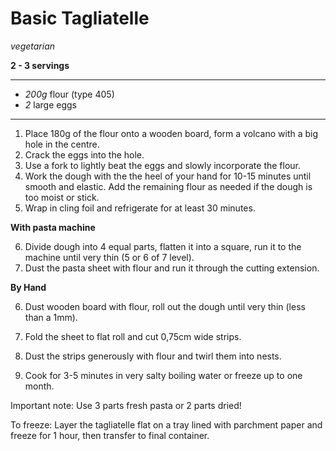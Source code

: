 # Basic Tagliatelle

*vegetarian*

**2 - 3 servings**

---

- *200g* flour (type 405)
- *2* large eggs

---

1. Place 180g of the flour onto a wooden board, form a volcano with a big hole in the centre.
2. Crack the eggs into the hole.
3. Use a fork to lightly beat the eggs and slowly incorporate the flour.
4. Work the dough with the the heel of your hand for 10-15 minutes until smooth and elastic. Add the remaining flour as needed if the dough is too moist or stick.
5. Wrap in cling foil and refrigerate for at least 30 minutes.

**With pasta machine**

6. Divide dough into 4 equal parts, flatten it into a square, run it to the machine until very thin (5 or 6 of 7 level).
7. Dust the pasta sheet with flour and run it through the cutting extension.

**By Hand**

6. Dust wooden board with flour, roll out the dough until very thin (less than a 1mm).
7. Fold the sheet to flat roll and cut 0,75cm wide strips.

8. Dust the strips generously with flour and twirl them into nests.
9. Cook for 3-5 minutes in very salty boiling water or freeze up to one month. 

Important note: Use 3 parts fresh pasta or 2 parts dried!

To freeze: Layer the tagliatelle flat on a tray lined with parchment paper and freeze for 1 hour, then transfer to final container.